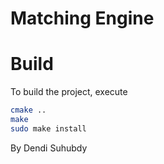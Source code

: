 # Matching Engine

# Build

To build the project, execute

```bash
cmake ..
make
sudo make install
```

By Dendi Suhubdy
